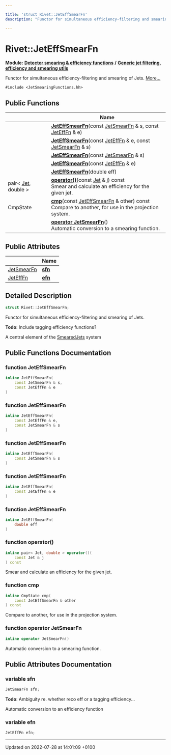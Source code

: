 ```yaml
---

title: 'struct Rivet::JetEffSmearFn'
description: "Functor for simultaneous efficiency-filtering and smearing of Jets. "

---
```


# Rivet::JetEffSmearFn

**Module:** **[Detector smearing & efficiency functions](http://example.org/modules/group__smearing/)** **/** **[Generic jet filtering, efficiency and smearing utils](http://example.org/modules/group__smearing__particle/)**



Functor for simultaneous efficiency-filtering and smearing of Jets.  [More...](#detailed-description)


`#include <JetSmearingFunctions.hh>`

## Public Functions

|                | Name           |
| -------------- | -------------- |
| | **[JetEffSmearFn](http://example.org/classes/structrivet_1_1jeteffsmearfn/#function-jeteffsmearfn)**(const <a href="http://example.org/modules/group__smearing__particle/#typedef-jetsmearfn">JetSmearFn</a> & s, const <a href="http://example.org/modules/group__smearing__particle/#typedef-jetefffn">JetEffFn</a> & e) |
| | **[JetEffSmearFn](http://example.org/classes/structrivet_1_1jeteffsmearfn/#function-jeteffsmearfn)**(const <a href="http://example.org/modules/group__smearing__particle/#typedef-jetefffn">JetEffFn</a> & e, const <a href="http://example.org/modules/group__smearing__particle/#typedef-jetsmearfn">JetSmearFn</a> & s) |
| | **[JetEffSmearFn](http://example.org/classes/structrivet_1_1jeteffsmearfn/#function-jeteffsmearfn)**(const <a href="http://example.org/modules/group__smearing__particle/#typedef-jetsmearfn">JetSmearFn</a> & s) |
| | **[JetEffSmearFn](http://example.org/classes/structrivet_1_1jeteffsmearfn/#function-jeteffsmearfn)**(const <a href="http://example.org/modules/group__smearing__particle/#typedef-jetefffn">JetEffFn</a> & e) |
| | **[JetEffSmearFn](http://example.org/classes/structrivet_1_1jeteffsmearfn/#function-jeteffsmearfn)**(double eff) |
| pair< <a href="http://example.org/classes/classrivet_1_1jet/">Jet</a>, double > | **[operator()](http://example.org/classes/structrivet_1_1jeteffsmearfn/#function-operator())**(const <a href="http://example.org/classes/classrivet_1_1jet/">Jet</a> & j) const<br>Smear and calculate an efficiency for the given jet.  |
| CmpState | **[cmp](http://example.org/classes/structrivet_1_1jeteffsmearfn/#function-cmp)**(const <a href="http://example.org/classes/structrivet_1_1jeteffsmearfn/">JetEffSmearFn</a> & other) const<br>Compare to another, for use in the projection system.  |
| | **[operator JetSmearFn](http://example.org/classes/structrivet_1_1jeteffsmearfn/#function-operator-jetsmearfn)**()<br>Automatic conversion to a smearing function.  |

## Public Attributes

|                | Name           |
| -------------- | -------------- |
| <a href="http://example.org/modules/group__smearing__particle/#typedef-jetsmearfn">JetSmearFn</a> | **[sfn](http://example.org/classes/structrivet_1_1jeteffsmearfn/#variable-sfn)**  |
| <a href="http://example.org/modules/group__smearing__particle/#typedef-jetefffn">JetEffFn</a> | **[efn](http://example.org/classes/structrivet_1_1jeteffsmearfn/#variable-efn)**  |

## Detailed Description

```cpp
struct Rivet::JetEffSmearFn;
```

Functor for simultaneous efficiency-filtering and smearing of Jets. 

**Todo**: Include tagging efficiency functions? 

A central element of the <a href="http://example.org/classes/classrivet_1_1smearedjets/">SmearedJets</a> system

## Public Functions Documentation

### function JetEffSmearFn

```cpp
inline JetEffSmearFn(
    const JetSmearFn & s,
    const JetEffFn & e
)
```


### function JetEffSmearFn

```cpp
inline JetEffSmearFn(
    const JetEffFn & e,
    const JetSmearFn & s
)
```


### function JetEffSmearFn

```cpp
inline JetEffSmearFn(
    const JetSmearFn & s
)
```


### function JetEffSmearFn

```cpp
inline JetEffSmearFn(
    const JetEffFn & e
)
```


### function JetEffSmearFn

```cpp
inline JetEffSmearFn(
    double eff
)
```


### function operator()

```cpp
inline pair< Jet, double > operator()(
    const Jet & j
) const
```

Smear and calculate an efficiency for the given jet. 

### function cmp

```cpp
inline CmpState cmp(
    const JetEffSmearFn & other
) const
```

Compare to another, for use in the projection system. 

### function operator JetSmearFn

```cpp
inline operator JetSmearFn()
```

Automatic conversion to a smearing function. 

## Public Attributes Documentation

### variable sfn

```cpp
JetSmearFn sfn;
```


**Todo**: Ambiguity re. whether reco eff or a tagging efficiency... 

Automatic conversion to an efficiency function 


### variable efn

```cpp
JetEffFn efn;
```


-------------------------------

Updated on 2022-07-28 at 14:01:09 +0100
